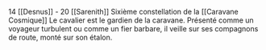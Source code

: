 14 [[Desnus]] - 20 [[Sarenith]]
Sixième constellation de la [[Caravane Cosmique]]
Le cavalier est le gardien de la caravane. Présenté comme un voyageur turbulent ou comme un fier barbare, il veille sur ses compagnons de route, monté sur son étalon.